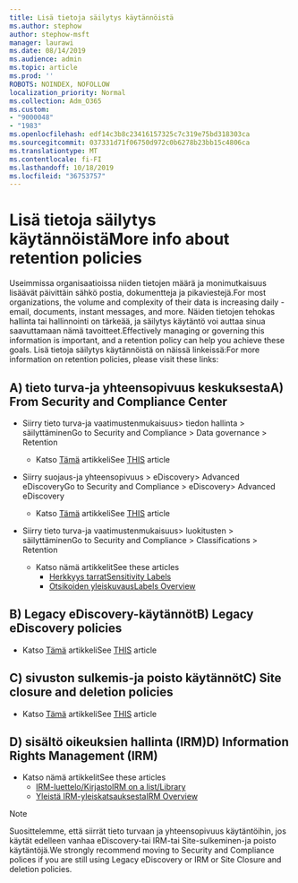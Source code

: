```yaml
---
title: Lisä tietoja säilytys käytännöistä
ms.author: stephow
author: stephow-msft
manager: laurawi
ms.date: 08/14/2019
ms.audience: admin
ms.topic: article
ms.prod: ''
ROBOTS: NOINDEX, NOFOLLOW
localization_priority: Normal
ms.collection: Adm_O365
ms.custom:
- "9000048"
- "1983"
ms.openlocfilehash: edf14c3b8c23416157325c7c319e75bd318303ca
ms.sourcegitcommit: 037331d71f06750d972c0b6278b23bb15c4806ca
ms.translationtype: MT
ms.contentlocale: fi-FI
ms.lasthandoff: 10/18/2019
ms.locfileid: "36753757"
---
```

# <a name="more-info-about-retention-policies"></a><span data-ttu-id="f4390-102">Lisä tietoja säilytys käytännöistä</span><span class="sxs-lookup"><span data-stu-id="f4390-102">More info about retention policies</span></span>

<span data-ttu-id="f4390-103">Useimmissa organisaatioissa niiden tietojen määrä ja monimutkaisuus lisäävät päivittäin sähkö postia, dokumentteja ja pikaviestejä.</span><span class="sxs-lookup"><span data-stu-id="f4390-103">For most organizations, the volume and complexity of their data is increasing daily - email, documents, instant messages, and more.</span></span> <span data-ttu-id="f4390-104">Näiden tietojen tehokas hallinta tai hallinnointi on tärkeää, ja säilytys käytäntö voi auttaa sinua saavuttamaan nämä tavoitteet.</span><span class="sxs-lookup"><span data-stu-id="f4390-104">Effectively managing or governing this information is important, and a retention policy can help you achieve these goals.</span></span> <span data-ttu-id="f4390-105">Lisä tietoja säilytys käytännöistä on näissä linkeissä:</span><span class="sxs-lookup"><span data-stu-id="f4390-105">For more information on retention policies, please visit these links:</span></span>

## <a name="a-from-security-and-compliance-center"></a><span data-ttu-id="f4390-106">A) tieto turva-ja yhteensopivuus keskuksesta</span><span class="sxs-lookup"><span data-stu-id="f4390-106">A) From Security and Compliance Center</span></span>

- <span data-ttu-id="f4390-107">Siirry tieto turva-ja vaatimustenmukaisuus> tiedon hallinta > säilyttäminen</span><span class="sxs-lookup"><span data-stu-id="f4390-107">Go to Security and Compliance > Data governance > Retention</span></span>
  - <span data-ttu-id="f4390-108">Katso [Tämä](https://docs.microsoft.com/office365/securitycompliance/retention-policies) artikkeli</span><span class="sxs-lookup"><span data-stu-id="f4390-108">See [THIS](https://docs.microsoft.com/office365/securitycompliance/retention-policies) article</span></span>

- <span data-ttu-id="f4390-109">Siirry suojaus-ja yhteensopivuus > eDiscovery> Advanced eDiscovery</span><span class="sxs-lookup"><span data-stu-id="f4390-109">Go to Security and Compliance > eDiscovery> Advanced eDiscovery</span></span> 
  - <span data-ttu-id="f4390-110">Katso [Tämä](https://docs.microsoft.com/office365/securitycompliance/ediscovery-cases) artikkeli</span><span class="sxs-lookup"><span data-stu-id="f4390-110">See [THIS](https://docs.microsoft.com/office365/securitycompliance/ediscovery-cases) article</span></span>

- <span data-ttu-id="f4390-111">Siirry tieto turva-ja vaatimustenmukaisuus> luokitusten > säilyttäminen</span><span class="sxs-lookup"><span data-stu-id="f4390-111">Go to Security and Compliance > Classifications > Retention</span></span>
  - <span data-ttu-id="f4390-112">Katso nämä artikkelit</span><span class="sxs-lookup"><span data-stu-id="f4390-112">See these articles</span></span>
    - [<span data-ttu-id="f4390-113">Herkkyys tarrat</span><span class="sxs-lookup"><span data-stu-id="f4390-113">Sensitivity Labels</span></span>](https://docs.microsoft.com/office365/securitycompliance/sensitivity-labels)
    - [<span data-ttu-id="f4390-114">Otsikoiden yleiskuvaus</span><span class="sxs-lookup"><span data-stu-id="f4390-114">Labels Overview</span></span>](https://docs.microsoft.com/office365/securitycompliance/labels)

## <a name="b-legacy-ediscovery-policies"></a><span data-ttu-id="f4390-115">B) Legacy eDiscovery-käytännöt</span><span class="sxs-lookup"><span data-stu-id="f4390-115">B) Legacy eDiscovery policies</span></span>

- <span data-ttu-id="f4390-116">Katso [Tämä](https://support.office.com/article/Set-up-an-eDiscovery-Center-in-SharePoint-Online-A18F8975-AA7F-43B4-A7D6-001D14744D8E) artikkeli</span><span class="sxs-lookup"><span data-stu-id="f4390-116">See [THIS](https://support.office.com/article/Set-up-an-eDiscovery-Center-in-SharePoint-Online-A18F8975-AA7F-43B4-A7D6-001D14744D8E) article</span></span>

## <a name="c-site-closure-and-deletion-policies"></a><span data-ttu-id="f4390-117">C) sivuston sulkemis-ja poisto käytännöt</span><span class="sxs-lookup"><span data-stu-id="f4390-117">C) Site closure and deletion policies</span></span>

- <span data-ttu-id="f4390-118">Katso [Tämä](https://support.office.com/article/Use-policies-for-site-closure-and-deletion-A8280D82-27FD-48C5-9ADF-8A5431208BA5) artikkeli</span><span class="sxs-lookup"><span data-stu-id="f4390-118">See [THIS](https://support.office.com/article/Use-policies-for-site-closure-and-deletion-A8280D82-27FD-48C5-9ADF-8A5431208BA5) article</span></span>  

## <a name="d-information-rights-management-irm"></a><span data-ttu-id="f4390-119">D) sisältö oikeuksien hallinta (IRM)</span><span class="sxs-lookup"><span data-stu-id="f4390-119">D) Information Rights Management (IRM)</span></span>

- <span data-ttu-id="f4390-120">Katso nämä artikkelit</span><span class="sxs-lookup"><span data-stu-id="f4390-120">See these articles</span></span>
  - [<span data-ttu-id="f4390-121">IRM-luettelo/Kirjasto</span><span class="sxs-lookup"><span data-stu-id="f4390-121">IRM on a list/Library</span></span>](https://support.office.com/article/apply-information-rights-management-to-a-list-or-library-3bdb5c4e-94fc-4741-b02f-4e7cc3c54aa1)
  - [<span data-ttu-id="f4390-122">Yleistä IRM-yleiskatsauksesta</span><span class="sxs-lookup"><span data-stu-id="f4390-122">IRM Overview</span></span>](https://support.office.com/article/create-and-apply-information-management-policies-eb501fe9-2ef6-4150-945a-65a6451ee9e9)

> [!Note]
> <span data-ttu-id="f4390-123">Suosittelemme, että siirrät tieto turvaan ja yhteensopivuus käytäntöihin, jos käytät edelleen vanhaa eDiscovery-tai IRM-tai Site-sulkeminen-ja poisto käytäntöjä.</span><span class="sxs-lookup"><span data-stu-id="f4390-123">We strongly recommend moving to Security and Compliance polices if you are still using Legacy eDiscovery or IRM or Site Closure and deletion policies.</span></span>
